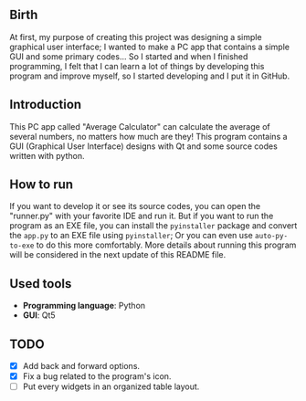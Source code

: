 ## Birth
At first, my purpose of creating this project was designing a simple graphical user interface;
I wanted to make a PC app that contains a simple GUI and some primary codes...
So I started and when I finished programming, I felt that I can learn a lot of things by developing this program and improve myself, so I started developing and I put it in GitHub.

## Introduction
This PC app called "Average Calculator" can calculate the average of several numbers, no matters how much are they!
This program contains a GUI (Graphical User Interface) designs with Qt and some source codes written with python.

## How to run
If you want to develop it or see its source codes, you can open the "runner.py" with your favorite IDE and run it.
But if you want to run the program as an EXE file, you can install the `pyinstaller` package and convert the `app.py` to an EXE file using `pyinstaller`; Or you can even use `auto-py-to-exe` to do this more comfortably.
More details about running this program will be considered in the next update of this README file.

## Used tools
- **Programming language**: Python
- **GUI**: Qt5

## TODO
- [x] Add back and forward options.
- [x] Fix a bug related to the program's icon.
- [ ] Put every widgets in an organized table layout.
